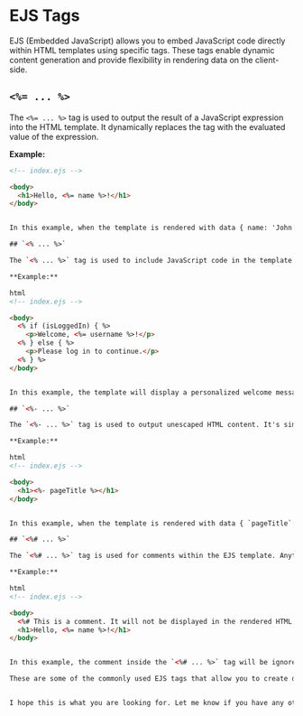 # EJS Tags

EJS (Embedded JavaScript) allows you to embed JavaScript code directly within HTML templates using specific tags. These tags enable dynamic content generation and provide flexibility in rendering data on the client-side.

## `<%= ... %>`

The `<%= ... %>` tag is used to output the result of a JavaScript expression into the HTML template. It dynamically replaces the tag with the evaluated value of the expression.

**Example:**

```html
<!-- index.ejs -->

<body>
  <h1>Hello, <%= name %>!</h1>
</body>


In this example, when the template is rendered with data { name: 'John' }, the resulting HTML will be `<h1>Hello, John!</h1>`.

## `<% ... %>`

The `<% ... %>` tag is used to include JavaScript code in the template without rendering the output. It's useful for adding logic and control flow to the template.

**Example:**

html
<!-- index.ejs -->

<body>
  <% if (isLoggedIn) { %>
    <p>Welcome, <%= username %>!</p>
  <% } else { %>
    <p>Please log in to continue.</p>
  <% } %>
</body>


In this example, the template will display a personalized welcome message if the `isLoggedIn` variable is true; otherwise, it will prompt the user to log in.

## `<%- ... %>`

The `<%- ... %>` tag is used to output unescaped HTML content. It's similar to `<%= ... %>`, but it does not escape special HTML characters like `<`, `>`, and `&`.

**Example:**

html
<!-- index.ejs -->

<body>
  <h1><%- pageTitle %></h1>
</body>


In this example, when the template is rendered with data { `pageTitle`: `<em>Welcome to EJS Website</em>` }, the resulting HTML will display the `pageTitle` value as raw HTML, rendering the `<em>` tags correctly.

## `<%# ... %>`

The `<%# ... %>` tag is used for comments within the EJS template. Anything inside this tag will be ignored and not processed during rendering.

**Example:**

html
<!-- index.ejs -->

<body>
  <%# This is a comment. It will not be displayed in the rendered HTML. %>
  <h1>Hello, <%= name %>!</h1>
</body>


In this example, the comment inside the `<%# ... %>` tag will be ignored, and only the `<h1>` tag with the dynamic content will be rendered.

These are some of the commonly used EJS tags that allow you to create dynamic and interactive templates for your Node.js and JavaScript web applications. By leveraging these tags, you can seamlessly integrate server-side data into your client-side web pages.


I hope this is what you are looking for. Let me know if you have any other questions.
